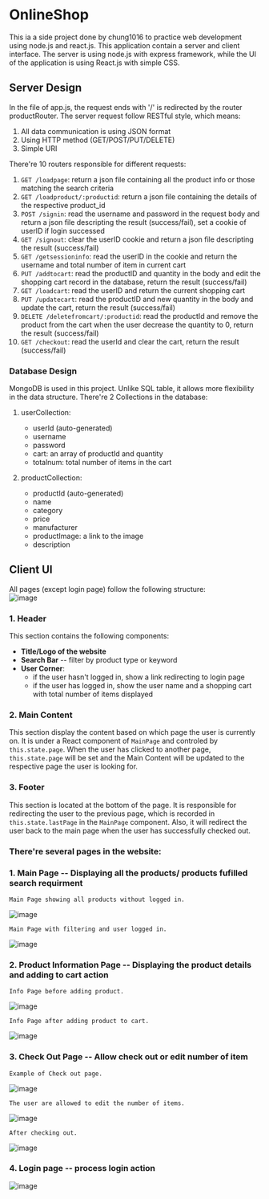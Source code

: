 # OnlineShop
This ia a side project done by chung1016 to practice web development using node.js and react.js. This application contain a server and client interface. The server is using node.js with express framework, while the UI of the application is using React.js with simple CSS.
## Server Design
In the file of app.js, the request ends with '/' is redirected by the router productRouter. The server request follow RESTful style, which means:
  1.  All data communication is using JSON format
  2.  Using HTTP method (GET/POST/PUT/DELETE)
  3.  Simple URI

There're 10 routers responsible for different requests:
  1.  `GET /loadpage`: return a json file containing all the product info or those matching the search criteria
  2.  `GET /loadproduct/:productid`: return a json file containing the details of the respective product_id
  3.  `POST /signin`: read the username and password in the request body and return a json file descripting the result (success/fail), set a cookie of userID if login successed
  4.  `GET /signout`: clear the userID cookie and return a json file descripting the result (success/fail)
  5.  `GET /getsessioninfo`: read the userID in the cookie and return the username and total number of item in current cart
  6.  `PUT /addtocart`: read the productID and quantity in the body and edit the shopping cart record in the database, return the result (success/fail)
  7.  `GET /loadcart`: read the userID and return the current shopping cart
  8.  `PUT /updatecart`: read the productID and new quantity in the body and update the cart, return the result (success/fail)
  9.  `DELETE /deletefromcart/:productid`: read the productId and remove the product from the cart when the user decrease the quantity to 0, return the result (success/fail)
  10.  `GET /checkout`: read the userId and clear the cart, return the result (success/fail)

### Database Design
MongoDB is used in this project. Unlike SQL table, it allows more flexibility in the data structure. There're 2 Collections in the database:
  1.  userCollection:
      - userId (auto-generated)
      - username
      - password
      - cart: an array of productId and quantity
      - totalnum: total number of items in the cart

  2.  productCollection:
      - productId (auto-generated)
      - name
      - category
      - price
      - manufacturer
      - productImage: a link to the image
      - description

## Client UI
All pages (except login page) follow the following structure:<br>
![image](https://user-images.githubusercontent.com/62590843/183024343-c953029d-16e8-43f3-be66-1966924af010.png)<br>
<h3>1.  Header</h3>

This section contains the following components:
  - <b>Title/Logo of the website</b>
  - <b>Search Bar</b> -- filter by product type or keyword
  - <b>User Corner</b>:
    - if the user hasn't logged in, show a link redirecting to login page
    - if the user has logged in, show the user name and a shopping cart with total number of items displayed
<h3>2.  <b>Main Content</b><br></h3>

This section display the content based on which page the user is currently on. It is under a React component of `MainPage` and controled by `this.state.page`. When the user has clicked to another page, `this.state.page` will be set and the Main Content will be updated to the respective page the user is looking for.
<h3>3.  <b>Footer</b><br></h3>

This section is located at the bottom of the page. It is responsible for redirecting the user to the previous page, which is recorded in `this.state.lastPage` in the `MainPage` component. Also, it will redirect the user back to the main page when the user has successfully checked out. 
  

<h3>There're several pages in the website:</h3>

### 1.  Main Page -- Displaying all the products/ products fufilled search requirment

    Main Page showing all products without logged in.
![image](https://user-images.githubusercontent.com/62590843/183016424-6060359c-d065-4884-9982-ac2c97e90fb4.png)

    Main Page with filtering and user logged in.
![image](https://user-images.githubusercontent.com/62590843/183016556-5275defb-d89f-4f0d-8c06-ca66c763f193.png)

### 2. Product Information Page -- Displaying the product details and adding to cart action

    Info Page before adding product.
![image](https://user-images.githubusercontent.com/62590843/183040632-594ba940-e7e1-4266-8aa5-08edf282ea43.png)

    Info Page after adding product to cart.
![image](https://user-images.githubusercontent.com/62590843/183040796-474c24ac-b4f7-493d-9ea6-9c033c6a7f6f.png)

### 3.  Check Out Page -- Allow check out or edit number of item

    Example of Check out page.
![image](https://user-images.githubusercontent.com/62590843/183041750-2210d58c-c54c-4239-b50a-cbbdf4bc8210.png)
    
    The user are allowed to edit the number of items.
![image](https://user-images.githubusercontent.com/62590843/183042002-dfa094c9-7563-4473-839f-f50d8de01a86.png)

    After checking out.
![image](https://user-images.githubusercontent.com/62590843/183042190-dc75831d-807c-42d4-9ef4-9d4a5e1c624f.png)

### 4. Login page -- process login action

![image](https://user-images.githubusercontent.com/62590843/183042365-cf1a8e42-1656-4f6e-993a-f89ca069344b.png)
